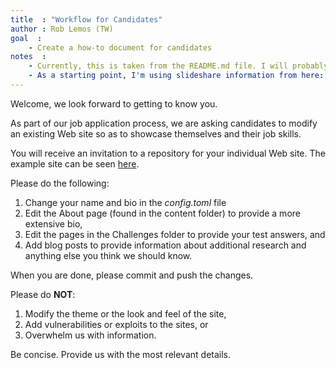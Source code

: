 ```yaml
---
title  : "Workflow for Candidates"
author : Rob Lemos (TW)
goal  : 
    - Create a how-to document for candidates
notes  :  
    - Currently, this is taken from the README.md file. I will probably shorten the README file and point it to this.
    - As a starting point, I'm using slideshare information from here: https://www.youtube.com/watch?v=dgDNv5VygP4&list=PLg9r0iPaN3iEEWf-GfDe0Kh34i8-NIyC_&index=2
---
```


Welcome, we look forward to getting to know you. 

As part of our job application process, we are asking candidates to modify an existing Web site so as to showcase themselves and their job skills. 

You will receive an invitation to a repository for your individual Web site. The example site can be seen [here](https://pbx-candidate-answers.netlify.com).


Please do the following:

1. Change your name and bio in the _config.toml_ file
2. Edit the About page (found in the content folder) to provide a more extensive bio,
3. Edit the pages in the Challenges folder to provide your test answers, and
4. Add blog posts to provide information about additional research and anything else you think we should know.

When you are done, please commit and push the changes.

Please do **NOT**:
1. Modify the theme or the look and feel of the site,
2. Add vulnerabilities or exploits to the sites, or
3. Overwhelm us with information.

Be concise. Provide us with the most relevant details.

